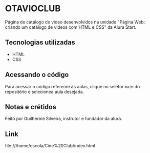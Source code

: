 # OTAVIOCLUB
Página de catálogo de video desenvolvidos na unidade "Página Web: criando um catálogo de videos com HTML e CSS" da Alura Start.

## Tecnologias utilizadas
- HTML
- CSS



## Acessando o código



Para acessar o código referenre ás aulas, clique no seletor `main` do repositório e selecionea aula desejada.

## Notas e crétidos
Feito por Guilherme Silveira, instrutor e fundador da alura.

## Link
file:///home/escola/Cine%20Club/index.html

